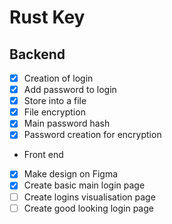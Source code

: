 # Rust Key

## Backend

- [x] Creation of login
- [x] Add password to login
- [x] Store into a file
- [x] File encryption
- [x] Main password hash
- [x] Password creation for encryption

- Front end
- [x] Make design on Figma
- [x] Create basic main login page
- [ ] Create logins visualisation page
- [ ] Create good looking login page
